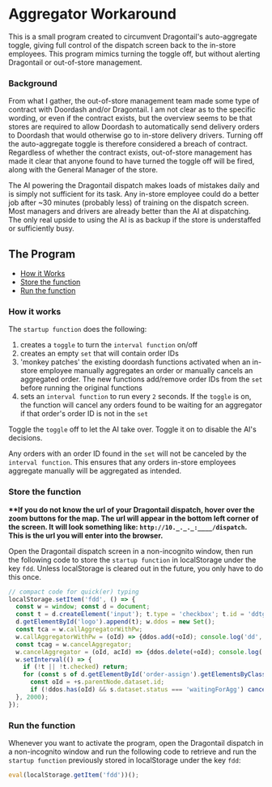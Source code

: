 # Aggregator Workaround
This is a small program created to circumvent Dragontail's auto-aggregate toggle, giving full control of the dispatch screen back to the in-store employees. This program mimics turning the toggle off, but without alerting Dragontail or out-of-store management.

### Background
From what I gather, the out-of-store management team made some type of contract with Doordash and/or Dragontail. I am not clear as to the specific wording, or even if the contract exists, but the overview seems to be that stores are required to allow Doordash to automatically send delivery orders to Doordash that would otherwise go to in-store delivery drivers. Turning off the auto-aggregate toggle is therefore considered a breach of contract. Regardless of whether the contract exists, out-of-store management has made it clear that anyone found to have turned the toggle off will be fired, along with the General Manager of the store.

The AI powering the Dragontail dispatch makes loads of mistakes daily and is simply not sufficient for its task. Any in-store employee could do a better job after ~30 minutes (probably less) of training on the dispatch screen. Most managers and drivers are already better than the AI at dispatching. The only real upside to using the AI is as backup if the store is understaffed or sufficiently busy.

## The Program
- [How it Works](#how-it-works)
- [Store the function](#store-the-function)
- [Run the function](#run-the-function)

### How it works
The `startup function` does the following:
1) creates a `toggle` to turn the `interval function` on/off
2) creates an empty `set` that will contain order IDs
3) 'monkey patches' the existing doordash functions activated when an in-store employee manually aggregates an order or manually cancels an aggregated order. The new functions add/remove order IDs from the `set` before running the original functions
4) sets an `interval function` to run every `2` seconds. If the `toggle` is on, the function will cancel any orders found to be waiting for an aggregator if that order's order ID is not in the `set`

Toggle the `toggle` off to let the AI take over. Toggle it on to disable the AI's decisions.

Any orders with an order ID found in the `set` will not be canceled by the `interval function`. This ensures that any orders in-store employees aggregate manually will be aggregated as intended.

### Store the function
**\*\*If you do not know the url of your Dragontail dispatch, hover over the zoom buttons for the map. The url will appear in the bottom left corner of the screen. It will look something like: `http://10._._._:____/dispatch`. This is the url you will enter into the browser.**

Open the Dragontail dispatch screen in a non-incognito window, then run the following code to store the `startup function` in localStorage under the key `fdd`. Unless localStorage is cleared out in the future, you only have to do this once.
``` js
// compact code for quick(er) typing
localStorage.setItem('fdd', () => {
  const w = window; const d = document;
  const t = d.createElement('input'); t.type = 'checkbox'; t.id = 'ddtg'; t.checked = true; 
  d.getElementById('logo').append(t); w.ddos = new Set();
  const tca = w.callAggregatorWithPw; 
  w.callAggregatorWithPw = (oId) => {ddos.add(+oId); console.log('dd', oId); tca(oId)}
  const tcag = w.cancelAggregator; 
  w.cancelAggregator = (oId, acId) => {ddos.delete(+oId); console.log('ca', oId); tcag(oId, acId)}
  w.setInterval(() => {
    if (!t || !t.checked) return; 
    for (const s of d.getElementById('order-assign').getElementsByClassName('newStatusTitle')) {
      const oId = +s.parentNode.dataset.id;
      if (!ddos.has(oId) && s.dataset.status === 'waitingForAgg') cancelAggregator(oId) }
  }, 2000);
});
```

### Run the function

Whenever you want to activate the program, open the Dragontail dispatch in a non-incognito window and run the following code to retrieve and run the `startup function` previously stored in localStorage under the key `fdd`:
```js 
eval(localStorage.getItem('fdd'))();
```